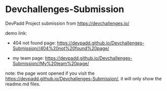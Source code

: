 # Devchallenges-Submission
DevPadd Project submission from https://devchallenges.io/

demo link:

- 404 not found page:
https://devpadd.github.io/Devchallenges-Submission//404%20not%20found%20page/

- my team page:
https://devpadd.github.io/Devchallenges-Submission//My%20team%20page/

note: the page wont opened if you visit the https://devpadd.github.io/Devchallenges-Submission/,
it will only show the readme.md files.
